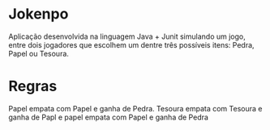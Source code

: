 # Jokenpo
Aplicação desenvolvida na linguagem Java + Junit simulando um jogo, entre dois jogadores que escolhem um dentre três possíveis itens: Pedra, Papel ou Tesoura.

# Regras
Papel empata com Papel e ganha de Pedra.
Tesoura empata com Tesoura e ganha de Papl e papel empata com Papel e ganha de Pedra


